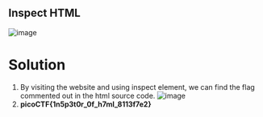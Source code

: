 ## Inspect HTML
![image](https://user-images.githubusercontent.com/87900090/220597392-04a011c5-ddca-4898-ad90-f97c4600cae2.png)

# Solution
1. By visiting the website and using inspect element, we can find the flag commented out in the html source code.
![image](https://user-images.githubusercontent.com/87900090/220597202-db5ed1d3-ca9e-4d90-91ed-d70f38430fb6.png)
2. **picoCTF{1n5p3t0r_0f_h7ml_8113f7e2}**
